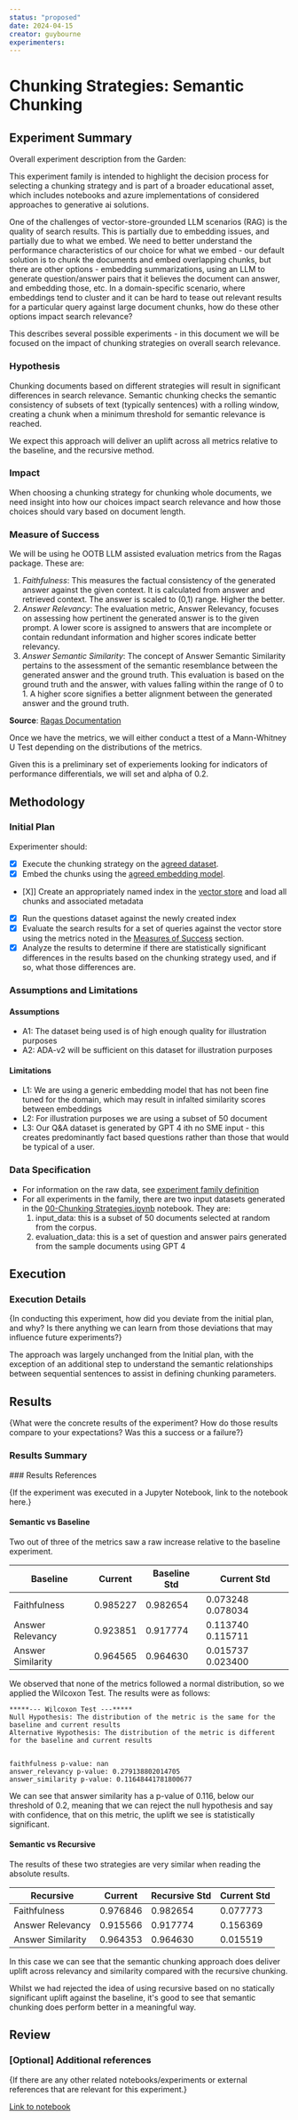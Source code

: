 ```yaml
---
status: "proposed"
date: 2024-04-15
creator: guybourne
experimenters: 
---
```


# Chunking Strategies: Semantic Chunking

## Experiment Summary

Overall experiment description from the Garden:

This experiment family is intended to highlight the decision process for selecting a chunking strategy and is part of a broader educational asset, which includes notebooks and azure implementations of considered approaches to generative ai solutions. 

One of the challenges of vector-store-grounded LLM scenarios (RAG) is the quality of search results. This is partially due to embedding issues, and partially due to what we embed. We need to better understand the performance characteristics of our choice for what we embed - our default solution is to chunk the documents and embed overlapping chunks, but there are other options - embedding summarizations, using an LLM to generate question/answer pairs that it believes the document can answer, and embedding those, etc. In a domain-specific scenario, where embeddings tend to cluster and it can be hard to tease out relevant results for a particular query against large document chunks, how do these other options impact search relevance?

This describes several possible experiments - in this document we will be focused on the impact of chunking strategies on overall search relevance.

### Hypothesis
<!-- Creator should fill this in -->

Chunking documents based on different strategies will result in significant differences in search relevance. Semantic chunking checks the semantic consistency of subsets of text (typically sentences) with a rolling window, creating a chunk when a minimum threshold for semantic relevance is reached.

We expect this approach will deliver an uplift across all metrics relative to the baseline, and the recursive method.

### Impact
<!-- Creator should fill this in -->

When choosing a chunking strategy for chunking whole documents, we need insight into how our choices impact search relevance and how those choices should vary based on document length.

### Measure of Success
<!-- Creator should fill this in -->

We will be using he OOTB LLM assisted evaluation metrics from the Ragas package. These are:

1. *Faithfulness*: This measures the factual consistency of the generated answer against the given context. It is calculated from answer and retrieved context. The answer is scaled to (0,1) range. Higher the better.
2. *Answer Relevancy*: The evaluation metric, Answer Relevancy, focuses on assessing how pertinent the generated answer is to the given prompt. A lower score is assigned to answers that are incomplete or contain redundant information and higher scores indicate better relevancy.
3. *Answer Semantic Similarity*: The concept of Answer Semantic Similarity pertains to the assessment of the semantic resemblance between the generated answer and the ground truth. This evaluation is based on the ground truth and the answer, with values falling within the range of 0 to 1. A higher score signifies a better alignment between the generated answer and the ground truth.

**Source**: [Ragas Documentation](https://docs.ragas.io/en/stable/concepts/metrics/index.html#ragas-metrics)

Once we have the metrics, we will either conduct a ttest of a Mann-Whitney U Test depending on the distributions of the metrics. 

Given this is a preliminary set of experiements looking for indicators of performance differentials, we will set and alpha of 0.2.

## Methodology

### Initial Plan
<!-- Creator should fill this in -->

Experimenter should:
- [X] Execute the chunking strategy on the [agreed dataset](adrs/ADR%20-%20Data.md).
- [X] Embed the chunks using the [agreed embedding model](adrs/ADR%20-%20Embedding%20Model.md).
- [X]] Create an appropriately named index in the [vector store](adrs/ADR%20-%20Vectorstore.md) and load all chunks and associated metadata 
- [X] Run the questions dataset against the newly created index 
- [X] Evaluate the search results for a set of queries against the vector store using the metrics noted in the [Measures of Success](#measure-of-success) section.
- [X] Analyze the results to determine if there are statistically significant differences in the results based on the chunking strategy used, and if so, what those differences are.

### Assumptions and Limitations

#### Assumptions

- A1: The dataset being used is of high enough quality for illustration purposes
- A2: ADA-v2 will be sufficient on this dataset for illustration purposes

#### Limitations

- L1: We are using a generic embedding model that has not been fine tuned for the domain, which may result in infalted similarity scores between embeddings 
- L2: For illustration purposes we are using a subset of 50 document
- L3: Our Q&A dataset is generated by GPT 4 ith no SME input - this creates predominantly fact based questions rather than those that would be typical of a user.

### Data Specification

- For information on the raw data, see [experiment family definition](./00-chunking-strategies-family.md)
- For all experiments in the family, there are two input datasets generated in the [00-Chunking Strategies.ipynb](../00-Chunking%20Strategies.ipynb) notebook. They are:
    1. input_data: this is a subset of 50 documents selected at random from the corpus. 
    2. evaluation_data: this is a set of question and answer pairs generated from the sample documents using GPT 4

## Execution 

### Execution Details
<!-- Experimenter should fill this in -->

{In conducting this experiment, how did you deviate from the initial plan, and why? Is there anything we can learn from those deviations that may influence future experiments?}

The approach was largely unchanged from the Initial plan, with the exception of an additional step to understand the semantic relationships between sequential sentences to assist in defining chunking parameters.

## Results
<!-- Experimenter should fill this in -->

{What were the concrete results of the experiment? How do those results compare to your expectations? Was this a success or a failure?}

### Results Summary
<TODO>
### Results References
<!-- Experimenter should fill this in -->

{If the experiment was executed in a Jupyter Notebook, link to the notebook here.}

#### Semantic vs Baseline

Two out of three of the metrics saw a raw increase relative to the baseline experiment.

|Baseline	|Current	|Baseline Std|	Current Std|
|--|--|--|--|
|Faithfulness	|0.985227	|0.982654	|0.073248	0.078034|
|Answer Relevancy	|0.923851	|0.917774	|0.113740	0.115711|
|Answer Similarity	|0.964565	|0.964630	|0.015737	0.023400|

We observed that none of the metrics followed a normal distribution, so we applied the Wilcoxon Test. The results were as follows:

```
*****--- Wilcoxon Test ---*****
Null Hypothesis: The distribution of the metric is the same for the baseline and current results
Alternative Hypothesis: The distribution of the metric is different for the baseline and current results


faithfulness p-value: nan
answer_relevancy p-value: 0.279138802014705
answer_similarity p-value: 0.11648441781800677

```

We can see that answer similarity has a p-value of 0.116, below our threshold of 0.2, meaning that we can reject the null hypothesis and say with confidence, that on this metric, the uplift we see is statistically significant.


#### Semantic vs Recursive

The results of these two strategies are very similar when reading the absolute results. 

|Recursive	|Current	|Recursive Std	|Current Std|
|--|--|--|--|
|Faithfulness	|0.976846|	0.982654	|0.077773	|0.078034|
|Answer Relevancy|	0.915566|	0.917774|	0.156369	|0.115711|
|Answer Similarity|	0.964353	|0.964630	|0.015519|	0.023400|

In this case we can see that the semantic chunking approach does deliver uplift across relevancy and similarity compared with the recursive chunking. 

Whilst we had rejected the idea of using recursive based on no statically significant uplift against the baseline, it's good to see that semantic chunking does perform better in a meaningful way.


## Review

### [Optional] Additional references
<!-- Experimenter should fill this in -->

{If there are any other related notebooks/experiments or external references that are relevant for this experiment.}

[Link to notebook](../03-Semantic%20Chunking.ipynb)